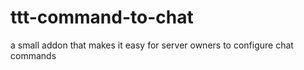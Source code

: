 # ttt-command-to-chat
a small addon that makes it easy for server owners to configure chat commands
